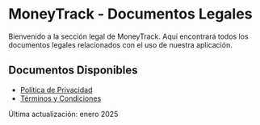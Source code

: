 # MoneyTrack - Documentos Legales

Bienvenido a la sección legal de MoneyTrack. Aquí encontrará todos los documentos legales relacionados con el uso de nuestra aplicación.

## Documentos Disponibles

- [Política de Privacidad](privacy-policy.md)
- [Términos y Condiciones](terms-and-conditions.md)

Última actualización: enero 2025

